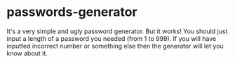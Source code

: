# passwords-generator
It's a very simple and ugly password generator. But it works!
You should just input a length of a password you needed (from 1 to 999).
If you will have inputted  incorrect number or something else then the generator will let you know about it.
